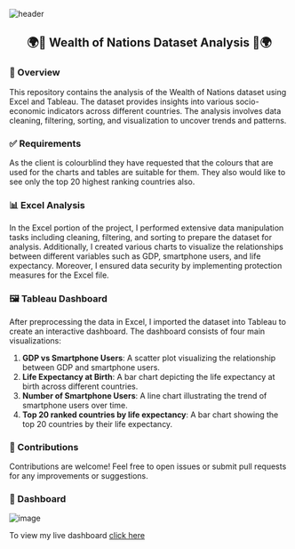 ![header](https://capsule-render.vercel.app/api?type=slice&height=200&&color=0:00FF17,100:0080FF&text=Wealth%20of%20Nations&fontSize=50&fontAlignY=33&fontAlign=72&rotate=13&stroke=000000&strokeWidth=2&fontColor=fff)

## <div align="center">🌍🌟 Wealth of Nations Dataset Analysis 🌟🌍</div>

### 🚀 Overview
This repository contains the analysis of the Wealth of Nations dataset using Excel and Tableau. The dataset provides insights into various socio-economic indicators across different countries. The analysis involves data cleaning, filtering, sorting, and visualization to uncover trends and patterns.

### ✅ Requirements
As the client is colourblind they have requested that the colours that are used for the charts and tables are suitable for them. They also would like to see only the top 20 highest ranking countries also.

### 📊 Excel Analysis
In the Excel portion of the project, I performed extensive data manipulation tasks including cleaning, filtering, and sorting to prepare the dataset for analysis. Additionally, I created various charts to visualize the relationships between different variables such as GDP, smartphone users, and life expectancy. Moreover, I ensured data security by implementing protection measures for the Excel file.

### 🖼️ Tableau Dashboard
After preprocessing the data in Excel, I imported the dataset into Tableau to create an interactive dashboard. The dashboard consists of four main visualizations:
1. **GDP vs Smartphone Users**: A scatter plot visualizing the relationship between GDP and smartphone users.
2. **Life Expectancy at Birth**: A bar chart depicting the life expectancy at birth across different countries.
3. **Number of Smartphone Users**: A line chart illustrating the trend of smartphone users over time.
4. **Top 20 ranked countries by life expectancy**: A bar chart showing the top 20 countries by their life expectancy.

### 👥 Contributions
Contributions are welcome! Feel free to open issues or submit pull requests for any improvements or suggestions.

### 🎨 Dashboard
![image](https://github.com/ElizabethM91/Excel-and-Tableau-Project-using-Wealth-of-Nations/assets/13765069/293c50a3-9209-4eb3-b8b6-c40d9e2e136c)

To view my live dashboard [click here](https://public.tableau.com/app/profile/elizabeth.muir/viz/TheWealthofNations_17113745329420/WealthofNations)
